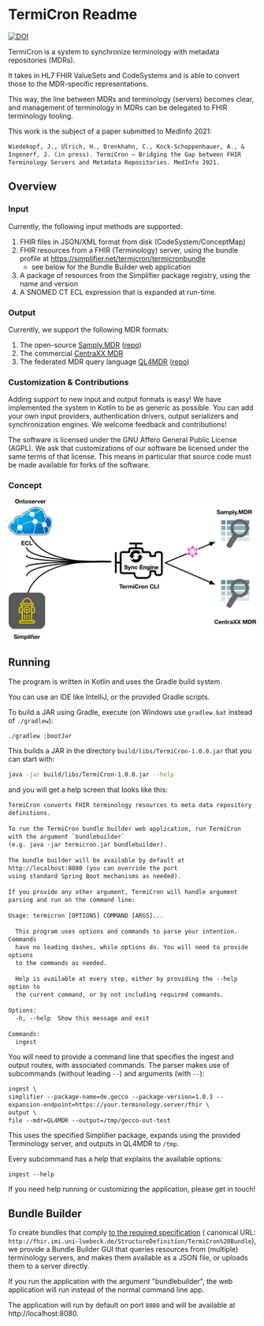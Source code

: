 # TermiCron Readme

[![DOI](https://zenodo.org/badge/DOI/10.5281/zenodo.5647139.svg)](https://doi.org/10.5281/zenodo.5647139)

TermiCron is a system to synchronize terminology with metadata repositories (MDRs).

It takes in HL7 FHIR ValueSets and CodeSystems and is able to convert those to the MDR-specific representations.

This way, the line between MDRs and terminology (servers) becomes clear, and management of terminology in MDRs can be
delegated to FHIR terminology tooling.

This work is the subject of a paper submitted to MedInfo 2021:

```
Wiedekopf, J., Ulrich, H., Drenkhahn, C., Kock-Schoppenhauer, A., & Ingenerf, J. (in press). TermiCron – Bridging the Gap between FHIR Terminology Servers and Metadata Repositories. MedInfo 2021. 
```

## Overview

### Input

Currently, the following input methods are supported:

1. FHIR files in JSON/XML format from disk (CodeSystem/ConceptMap)
2. FHIR resources from a FHIR (Terminology) server, using the bundle profile
   at https://simplifier.net/termicron/termicronbundle
    - see below for the Bundle Builder web application
3. A package of resources from the Simplifier package registry, using the name and version
4. A SNOMED CT ECL expression that is expanded at run-time.

### Output

Currently, we support the following MDR formats:

1. The
   open-source [Samply.MDR](https://pubmed.ncbi.nlm.nih.gov/30147039/) ([repo](https://bitbucket.org/medicalinformatics/mig.samply.mdr.gui))
2. The commercial [CentraXX MDR](https://www.kairos.de/en/products/centraxx-mdr/)
3. The federated MDR query
   language [QL4MDR](https://www.ncbi.nlm.nih.gov/pmc/articles/PMC6421684/) ([repo](https://github.com/itcr-uni-luebeck/QL4MDR))

### Customization & Contributions

Adding support to new input and output formats is easy! We have implemented the system in Kotlin to be as generic as
possible. You can add your own input providers, authentication drivers, output serializers and synchronization engines.
We welcome feedback and contributions!

The software is licensed under the GNU Affero General Public License (AGPL). We ask that customizations of our software
be licensed under the same terms of that license. This means in particular that source code must be made available for
forks of the software.

### Concept

![TermiCron Concept](termicron.png)

## Running

The program is written in Kotlin and uses the Gradle build system.

You can use an IDE like IntelliJ, or the provided Gradle scripts.

To build a JAR using Gradle, execute (on Windows use `gradlew.bat` instead of `./gradlew`):

```bashtermicron
./gradlew :bootJar
```

This builds a JAR in the directory `build/libs/TermiCron-1.0.0.jar` that you can start with:

```bash
java -jar build/libs/TermiCron-1.0.0.jar --help
```

and you will get a help screen that looks like this:

```
TermiCron converts FHIR terminology resources to meta data repository definitions.

To run the TermiCron bundle builder web application, run TermiCron with the argument `bundlebuilder` 
(e.g. java -jar termicron.jar bundlebuilder).

The bundle builder will be available by default at http://localhost:8080 (you can override the port
using standard Spring Boot mechanisms as needed).

If you provide any other argument, TermiCron will handle argument parsing and run on the command line:

Usage: termicron [OPTIONS] COMMAND [ARGS]...

  This program uses options and commands to parse your intention. Commands
  have no leading dashes, while options do. You will need to provide options
  to the commands as needed.

  Help is available at every step, either by providing the --help option to
  the current command, or by not including required commands.

Options:
  -h, --help  Show this message and exit

Commands:
  ingest
```

You will need to provide a command line that specifies the ingest and output routes, with associated commands. The
parser makes use of subcommands (without leading `--`) and arguments (with `--`):

```
ingest \
simplifier --package-name=de.gecco --package-version=1.0.3 --expansion-endpoint=https://your.terminology.server/fhir \
output \
file --mdr=QL4MDR --output=/tmp/gecco-out-test
```

This uses the specified Simplifier package, expands using the provided Terminology server, and outputs in QL4MDR
to `/tmp`.

Every subcommand has a help that explains the available options:

```
ingest --help
```

If you need help running or customizing the application, please get in touch!

## Bundle Builder

To create bundles that comply [to the required specification](https://simplifier.net/termicron/termicronbundle) (
canonical URL: `http://fhir.imi.uni-luebeck.de/StructureDefinition/TermiCron%20Bundle`), we provide a Bundle Builder GUI
that queries resources from (multiple) terminology servers, and makes them available as a JSON file, or uploads them to
a server directly.

If you run the application with the argument "bundlebuilder", the web application will run instead of the normal command
line app.

The application will run by default on port `8080` and will be available at http://localhost:8080.
